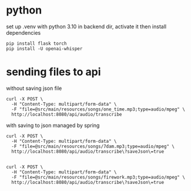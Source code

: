 # python

set up .venv with python 3.10 in backend dir, activate it then install dependencies
```
pip install flask torch
pip install -U openai-whisper
```

# sending files to api

without saving json file
```
curl -X POST \
  -H "Content-Type: multipart/form-data" \
  -F "file=@src/main/resources/songs/one_time.mp3;type=audio/mpeg" \
  http://localhost:8080/api/audio/transcribe
```


with saving to json managed by spring
```
curl -X POST \
  -H "Content-Type: multipart/form-data" \
  -F "file=@src/main/resources/songs/7dam.mp3;type=audio/mpeg" \
  http://localhost:8080/api/audio/transcribe\?saveJson\=true


curl -X POST \
  -H "Content-Type: multipart/form-data" \
  -F "file=@src/main/resources/songs/firework.mp3;type=audio/mpeg" \
  http://localhost:8080/api/audio/transcribe\?saveJson\=true

```